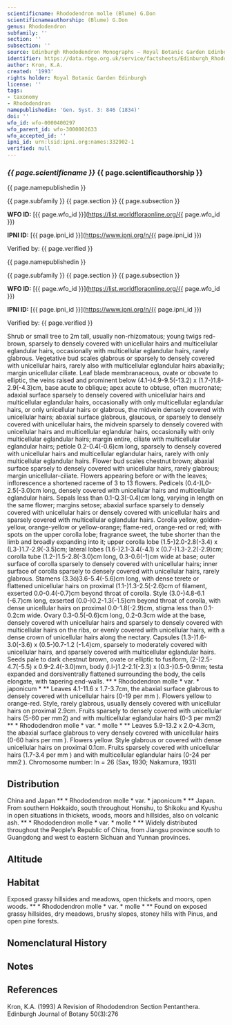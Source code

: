 ```yaml
---
scientificname: Rhododendron molle (Blume) G.Don
scientificnameauthorship: (Blume) G.Don
genus: Rhododendron
subfamily: ''
section: ''
subsection: ''
source: Edinburgh Rhododendron Monographs – Royal Botanic Garden Edinburgh
identifier: https://data.rbge.org.uk/service/factsheets/Edinburgh_Rhododendron_Monographs.xhtml
author: Kron, K.A.
created: '1993'
rights holder: Royal Botanic Garden Edinburgh
license: ''
tags:
- taxonomy
- Rhododendron
namepublishedin: 'Gen. Syst. 3: 846 (1834)'
doi: ''
wfo_id: wfo-0000400297
wfo_parent_id: wfo-3000002633
wfo_accepted_id: ''
ipni_id: urn:lsid:ipni.org:names:332902-1
verified: null
---
```

### _{{ page.scientificname }}_ {{ page.scientificauthorship }}
 {{ page.namepublishedin }}

{{ page.subfamily }} {{ page.section }} {{ page.subsection }}

**WFO ID:** [{{ page.wfo_id }}](https://list.worldfloraonline.org/{{ page.wfo_id }})

**IPNI ID:** [{{ page.ipni_id }}](https://www.ipni.org/n/{{ page.ipni_id }})

Verified by: {{ page.verified }}

 {{ page.namepublishedin }}

{{ page.subfamily }} {{ page.section }} {{ page.subsection }}

**WFO ID:** [{{ page.wfo_id }}](https://list.worldfloraonline.org/{{ page.wfo_id }})

**IPNI ID:** [{{ page.ipni_id }}](https://www.ipni.org/n/{{ page.ipni_id }})

Verified by: {{ page.verified }}



Shrub or small tree to 2m tall, usually non-rhizomatous; young twigs red-brown, sparsely to densely covered with unicellular hairs and multicellular eglandular hairs, occasionally with multicellular eglandular hairs, rarely glabrous. Vegetative bud scales glabrous or sparsely to densely covered with unicellular hairs, rarely also with multicellular eglandular hairs abaxially; margin unicellular ciliate. Leaf blade membranaceous, ovate or obovate to elliptic, the veins raised and prominent below (4.1-)4.9-9.5(-13.2) x (1.7-)1.8-2.9(-4.3)cm, base acute to oblique; apex acute to obtuse, often mucronate; adaxial surface sparsely to densely covered with unicellular hairs and multicellular eglandular hairs, occasionally with only multicellular eglandular hairs, or only unicellular hairs or glabrous, the midvein densely covered with unicellular hairs; abaxial surface glabrous, glaucous, or sparsely to densely covered with unicellular hairs, the midvein sparsely to densely covered with unicellular hairs and multicellular eglandular hairs, occasionally with only multicellular eglandular hairs; margin entire, ciliate with multicellular eglandular hairs; petiole 0.2-0.4(-0.6)cm long, sparsely to densely covered with unicellular hairs and multicellular eglandular hairs, rarely with only multicellular eglandular hairs. Flower bud scales chestnut brown; abaxial surface sparsely to densely covered with unicellular hairs, rarely glabrous; margin unicellular-ciliate. Flowers appearing before or with the leaves; inflorescence a shortened raceme of 3 to 13 flowers. Pedicels (0.4-)L0-2.5(-3.0)cm long, densely covered with unicellular hairs and multicellular eglandular hairs. Sepals less than 0.1-Q.3(-0.4)cm long, varying in length on the same flower; margins setose; abaxial surface sparsely to densely covered with unicellular hairs or densely covered with unicellular hairs and sparsely covered with multicellular eglandular hairs. Corolla yellow, golden-yellow, orange-yellow or yellow-orange; flame-red, orange-red or red; with spots on the upper corolla lobe; fragrance sweet, the tube shorter than the limb and broadly expanding into it; upper corolla lobe (1.5-)2.0-2.8(-3.4) x (L3-)1.7-2.9(-3.5)cm; lateral lobes (1.6-)2.1-3.4(-4.1) x (0.7-)1.3-2.2(-2.9)cm; corolla tube (1.2-)1.5-2.8(-3.0)cm long, 0.3-0.6(-1)cm wide at base; outer surface of corolla sparsely to densely covered with unicellular hairs; inner surface of corolla sparsely to densely covered with unicellular hairs, rarely glabrous. Stamens (3.3ó)3.6-5.4(-5.6)cm long, with dense terete or flattened unicellular hairs on proximal (1.1-)1.3-2.5(-2.6)cm of filament, exserted 0.0-0.4(-0.7)cm beyond throat of corolla. Style (3.0-)4.8-6.1 (-6.7)cm long, exserted (0.0-)0.2-1.3(-1.5)cm beyond throat of corolla, with dense unicellular hairs on proximal 0.0-1.8(-2.9)cm, stigma less than 0.1-0.2cm wide. Ovary 0.3-0.5(-0.6)cm long, 0.2-0.3cm wide at the base, densely covered with unicellular hairs and sparsely to densely covered with multicellular hairs on the ribs, or evenly covered with unicellular hairs, with a dense crown of unicellular hairs along the nectary. Capsules (1.3-)1.6-3.0(-3.6) x (0.5-)0.7-1.2 (-1.4)cm, sparsely to moderately covered with unicellular hairs, and sparsely covered with multicellular eglandular hairs. Seeds pale to dark chestnut brown, ovate or elliptic to fusiform, (2-)2.5-4.7(-5.5) x 0.9-2.4(-3.0)mm, body (l.l-)1.2-2.1(-2.3) x (0.3-)0.5-0.9mm; testa expanded and dorsiventrally flattened surrounding the body, the cells elongate, with tapering end-walls. ** * Rhododendron molle * var. * japonicum * ** Leaves 4.1-11.6 x 1.7-3.7cm, the abaxial surface glabrous to densely covered with unicellular hairs (0-19 per mm ). Flowers yellow to orange-red. Style, rarely glabrous, usually densely covered with unicellular hairs on proximal 2.9cm. Fruits sparsely to densely covered with unicellular hairs (5-60 per mm2) and with multicellular eglandular hairs (0-3 per mm2) ** * Rhododendron molle * var. * molle * ** Leaves 5.9-13.2 x 2.0-4.3cm, the abaxial surface glabrous to very densely covered with unicellular hairs (0-60 hairs per mm ). Flowers yellow. Style glabrous or covered with dense unicellular hairs on proximal 0.1cm. Fruits sparsely covered with unicellular hairs (1.7-3.4 per mm ) and with multicellular eglandular hairs (0-24 per mm2 ). Chromosome number: In = 26 (Sax, 1930; Nakamura, 1931)

## Distribution
China and Japan ** * Rhododendron molle * var. * japonicum * ** Japan. From southern Hokkaido, south throughout Honshu, to Shikoku and Kyushu in open situations in thickets, woods, moors and hillsides, also on volcanic ash. ** * Rhododendron molle * var. * molle * ** Widely distributed throughout the People's Republic of China, from Jiangsu province south to Guangdong and west to eastern Sichuan and Yunnan provinces.

## Altitude


## Habitat
Exposed grassy hillsides and meadows, open thickets and moors, open woods. ** * Rhododendron molle * var. * molle * ** Found on exposed grassy hillsides, dry meadows, brushy slopes, stoney hills with Pinus, and open pine forests.

## Nomenclatural History

                       
## Notes


## References

Kron, K.A. (1993) A Revision of Rhododendron Section Pentanthera. Edinburgh Journal of Botany 50(3):276

